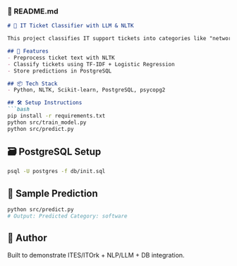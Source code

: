 
### 📄 README.md
```markdown
# 🧠 IT Ticket Classifier with LLM & NLTK

This project classifies IT support tickets into categories like "network", "software", and "hardware" using a simple NLP pipeline with NLTK and a Logistic Regression classifier. The predictions are logged in a PostgreSQL database.

## 🚀 Features
- Preprocess ticket text with NLTK
- Classify tickets using TF-IDF + Logistic Regression
- Store predictions in PostgreSQL

## 📦 Tech Stack
- Python, NLTK, Scikit-learn, PostgreSQL, psycopg2

## 🛠️ Setup Instructions
```bash
pip install -r requirements.txt
python src/train_model.py
python src/predict.py
```

## 🗃️ PostgreSQL Setup
```bash
psql -U postgres -f db/init.sql
```

## 🧪 Sample Prediction
```bash
python src/predict.py
# Output: Predicted Category: software
```

## 📝 Author
Built to demonstrate ITES/ITOrk + NLP/LLM + DB integration.
```